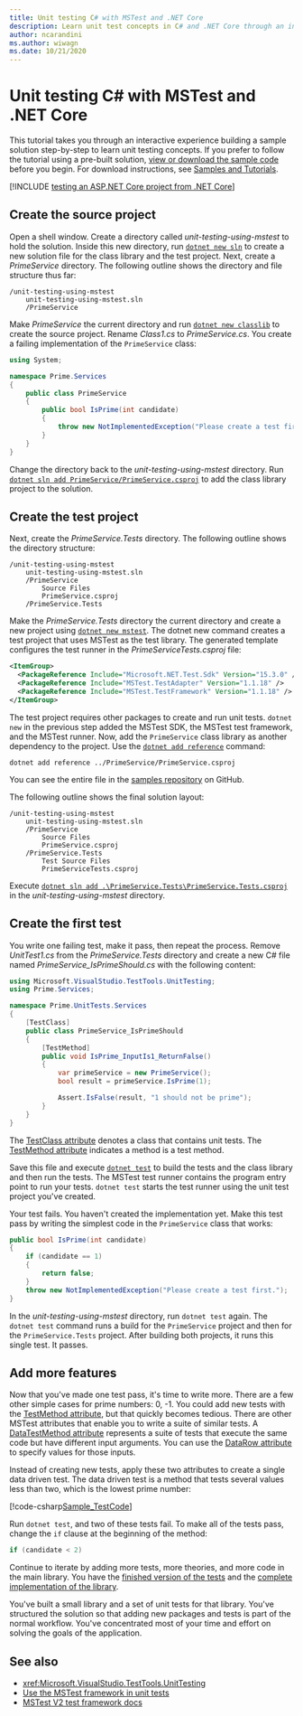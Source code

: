 ```yaml
---
title: Unit testing C# with MSTest and .NET Core
description: Learn unit test concepts in C# and .NET Core through an interactive experience building a sample solution step-by-step using dotnet test and MSTest.
author: ncarandini
ms.author: wiwagn
ms.date: 10/21/2020
---
```

# Unit testing C# with MSTest and .NET Core

This tutorial takes you through an interactive experience building a sample solution step-by-step to learn unit testing concepts. If you prefer to follow the tutorial using a pre-built solution, [view or download the sample code](https://github.com/dotnet/samples/blob/main/core/getting-started/unit-testing-using-mstest/) before you begin. For download instructions, see [Samples and Tutorials](../../samples-and-tutorials/index.md#view-and-download-samples).

[!INCLUDE [testing an ASP.NET Core project from .NET Core](../../../includes/core-testing-note-aspnet.md)]

## Create the source project

Open a shell window. Create a directory called *unit-testing-using-mstest* to hold the solution. Inside this new directory, run [`dotnet new sln`](../tools/dotnet-new.md) to create
a new solution file for the class library and the test project. Next, create a *PrimeService* directory. The following outline shows the directory and file structure thus far:

```console
/unit-testing-using-mstest
    unit-testing-using-mstest.sln
    /PrimeService
```

Make *PrimeService* the current directory and run [`dotnet new classlib`](../tools/dotnet-new.md) to create the source project. Rename *Class1.cs* to *PrimeService.cs*. You create a failing implementation of the `PrimeService` class:

```csharp
using System;

namespace Prime.Services
{
    public class PrimeService
    {
        public bool IsPrime(int candidate)
        {
            throw new NotImplementedException("Please create a test first.");
        }
    }
}
```

Change the directory back to the *unit-testing-using-mstest* directory. Run [`dotnet sln add PrimeService/PrimeService.csproj`](../tools/dotnet-sln.md) to add the class library project to the solution.

## Create the test project

Next, create the *PrimeService.Tests* directory. The following outline shows the directory structure:

```console
/unit-testing-using-mstest
    unit-testing-using-mstest.sln
    /PrimeService
        Source Files
        PrimeService.csproj
    /PrimeService.Tests
```

Make the *PrimeService.Tests* directory the current directory and create a new project using [`dotnet new mstest`](../tools/dotnet-new.md). The dotnet new command creates a test project that uses MSTest as the test library. The generated template configures the test runner in the *PrimeServiceTests.csproj* file:

```xml
<ItemGroup>
  <PackageReference Include="Microsoft.NET.Test.Sdk" Version="15.3.0" />
  <PackageReference Include="MSTest.TestAdapter" Version="1.1.18" />
  <PackageReference Include="MSTest.TestFramework" Version="1.1.18" />
</ItemGroup>
```

The test project requires other packages to create and run unit tests. `dotnet new` in the previous step added the MSTest SDK, the MSTest test framework, and the MSTest runner. Now, add the `PrimeService` class library as another dependency to the project. Use the [`dotnet add reference`](../tools/dotnet-add-reference.md) command:

```dotnetcli
dotnet add reference ../PrimeService/PrimeService.csproj
```

You can see the entire file in the [samples repository](https://github.com/dotnet/samples/blob/main/core/getting-started/unit-testing-using-mstest/PrimeService.Tests/PrimeService.Tests.csproj) on GitHub.

The following outline shows the final solution layout:

```console
/unit-testing-using-mstest
    unit-testing-using-mstest.sln
    /PrimeService
        Source Files
        PrimeService.csproj
    /PrimeService.Tests
        Test Source Files
        PrimeServiceTests.csproj
```

Execute [`dotnet sln add .\PrimeService.Tests\PrimeService.Tests.csproj`](../tools/dotnet-sln.md) in the *unit-testing-using-mstest* directory.

## Create the first test

You write one failing test, make it pass, then repeat the process. Remove *UnitTest1.cs* from the *PrimeService.Tests* directory and create a new C# file named *PrimeService_IsPrimeShould.cs* with the following content:

```csharp
using Microsoft.VisualStudio.TestTools.UnitTesting;
using Prime.Services;

namespace Prime.UnitTests.Services
{
    [TestClass]
    public class PrimeService_IsPrimeShould
    {
        [TestMethod]
        public void IsPrime_InputIs1_ReturnFalse()
        {
            var primeService = new PrimeService();
            bool result = primeService.IsPrime(1);

            Assert.IsFalse(result, "1 should not be prime");
        }
    }
}
```

The [TestClass attribute](xref:Microsoft.VisualStudio.TestTools.UnitTesting.TestClassAttribute) denotes a class that contains unit tests. The [TestMethod attribute](xref:Microsoft.VisualStudio.TestTools.UnitTesting.TestMethodAttribute) indicates a method is a test method.

Save this file and execute [`dotnet test`](../tools/dotnet-test.md) to build the tests and the class library and then run the tests. The MSTest test runner contains the program entry point to run your tests. `dotnet test` starts the test runner using the unit test project you've created.

Your test fails. You haven't created the implementation yet. Make this test pass by writing the simplest code in the `PrimeService` class that works:

```csharp
public bool IsPrime(int candidate)
{
    if (candidate == 1)
    {
        return false;
    }
    throw new NotImplementedException("Please create a test first.");
}
```

In the *unit-testing-using-mstest* directory, run `dotnet test` again. The `dotnet test` command runs a build for the `PrimeService` project and then for the `PrimeService.Tests` project. After building both projects, it runs this single test. It passes.

## Add more features

Now that you've made one test pass, it's time to write more. There are a few other simple cases for prime numbers: 0, -1. You could add new tests with the [TestMethod attribute](xref:Microsoft.VisualStudio.TestTools.UnitTesting.TestMethodAttribute), but that quickly becomes tedious. There are other MSTest attributes that enable you to write a suite of similar tests.  A [DataTestMethod attribute](xref:Microsoft.VisualStudio.TestTools.UnitTesting.DataTestMethodAttribute) represents a suite of tests that execute the same code but have different input arguments. You can use the [DataRow attribute](xref:Microsoft.VisualStudio.TestTools.UnitTesting.DataRowAttribute) to specify values for those inputs.

Instead of creating new tests, apply these two attributes to create a single data driven test. The data driven test is a method that tests several values less than two, which is the lowest prime number:

[!code-csharp[Sample_TestCode](../../../samples/snippets/core/testing/unit-testing-using-mstest/csharp/PrimeService.Tests/PrimeService_IsPrimeShould.cs?name=Sample_TestCode)]

Run `dotnet test`, and two of these tests fail. To make all of the tests pass, change the `if` clause at the beginning of the method:

```csharp
if (candidate < 2)
```

Continue to iterate by adding more tests, more theories, and more code in the main library. You have the [finished version of the tests](https://github.com/dotnet/samples/blob/main/core/getting-started/unit-testing-using-mstest/PrimeService.Tests/PrimeService_IsPrimeShould.cs) and the [complete implementation of the library](https://github.com/dotnet/samples/blob/main/core/getting-started/unit-testing-using-mstest/PrimeService/PrimeService.cs).

You've built a small library and a set of unit tests for that library. You've structured the solution so that adding new packages and tests is part of the normal workflow. You've concentrated most of your time and effort on solving the goals of the application.

## See also

- <xref:Microsoft.VisualStudio.TestTools.UnitTesting>
- [Use the MSTest framework in unit tests](/visualstudio/test/using-microsoft-visualstudio-testtools-unittesting-members-in-unit-tests)
- [MSTest V2 test framework docs](https://github.com/Microsoft/testfx-docs)
